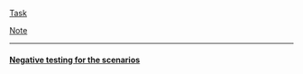 [Task](https://drive.google.com/file/d/1cCB0Bgviv_u8Rv-7vZTze6m0ZfZxDgF-/view?usp=sharing)

[Note](https://drive.google.com/file/d/1yz7Iv60ibrhrGf5LJaDYfcE-ClNV8xoZ/view?usp=sharing)

-----

#### [Negative testing for the scenarios](https://docs.google.com/document/d/15RMKMSXW5s9NsWrInGKoq_F1n9l1cAnRxjWteNlEbQg/edit?usp=sharing)
